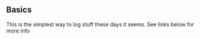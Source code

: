 ## Basics

This is the simplest way to log stuff these days it seems. See links below for more info
